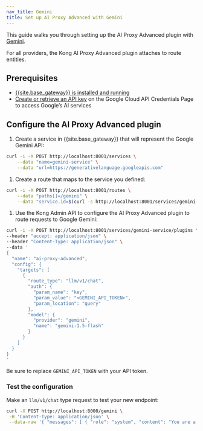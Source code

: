 ```yaml
---
nav_title: Gemini
title: Set up AI Proxy Advanced with Gemini
---
```


This guide walks you through setting up the AI Proxy Advanced plugin with [Gemini](https://gemini.google.com/).

For all providers, the Kong AI Proxy Advanced plugin attaches to route entities.

## Prerequisites
* [{{site.base_gateway}} is installed and running](/gateway/latest/get-started/)
* [Create or retrieve an API key](https://ai.google.dev/gemini-api/docs/api-key) on the Google Cloud API Credentials Page to access Google’s AI services

## Configure the AI Proxy Advanced plugin

1. Create a service in {{site.base_gateway}} that will represent the Google Gemini API:
```sh
curl -i -X POST http://localhost:8001/services \
    --data "name=gemini-service" \
    --data "url=https://generativelanguage.googleapis.com"
```
1. Create a route that maps to the service you defined:
```sh
curl -i -X POST http://localhost:8001/routes \
    --data "paths[]=/gemini" \
    --data "service.id=$(curl -s http://localhost:8001/services/gemini-service | jq -r '.id')"
```
1. Use the Kong Admin API to configure the AI Proxy Advanced plugin to route requests to Google Gemini:
```sh
curl -i -X POST http://localhost:8001/services/gemini-service/plugins \
--header "accept: application/json" \
--header "Content-Type: application/json" \
--data '
{
  "name": "ai-proxy-advanced",
  "config": {
    "targets": [
      {
        "route_type": "llm/v1/chat",
        "auth": {
          "param_name": "key",
          "param_value": "<GEMINI_API_TOKEN>",
          "param_location": "query"
        },
        "model": {
          "provider": "gemini",
          "name": "gemini-1.5-flash"
        }
      }
    ]
  }
}
'
```

Be sure to replace `GEMINI_API_TOKEN` with your API token.

### Test the configuration

Make an `llm/v1/chat` type request to test your new endpoint:

```sh
curl -X POST http://localhost:8000/gemini \
 -H 'Content-Type: application/json' \
 --data-raw '{ "messages": [ { "role": "system", "content": "You are a mathematician" }, { "role": "user", "content": "What is 1+1?"} ] }'
```